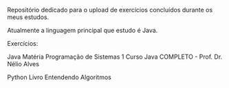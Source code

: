 Repositório dedicado para o upload de exercícios concluídos durante os meus estudos.

Atualmente a linguagem principal que estudo é Java.

Exercícios:

Java
Matéria Programação de Sistemas 1
Curso Java COMPLETO - Prof. Dr. Nélio Alves

Python
Livro Entendendo Algoritmos
